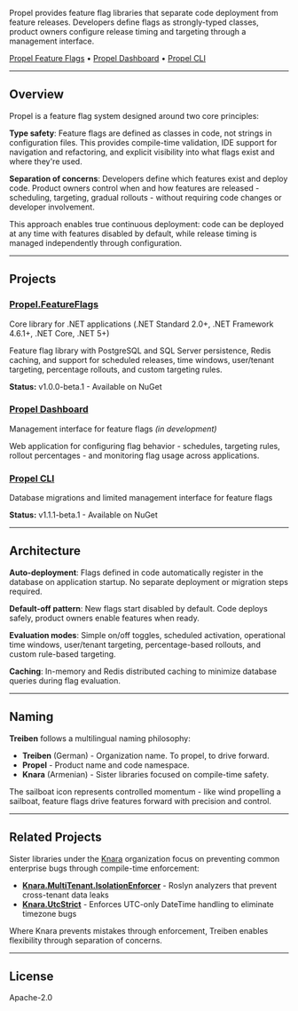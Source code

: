 Propel provides feature flag libraries that separate code deployment from feature releases. Developers define flags as strongly-typed classes, product owners configure release timing and targeting through a management interface.

[Propel Feature Flags](https://github.com/Treiben/propel-feature-flags-csharp) • [Propel Dashboard](https://github.com/Treiben/propel-dashboard) • [Propel CLI](https://github.com/Treiben/propel-cli)

---

## Overview

Propel is a feature flag system designed around two core principles:

**Type safety**: Feature flags are defined as classes in code, not strings in configuration files. This provides compile-time validation, IDE support for navigation and refactoring, and explicit visibility into what flags exist and where they're used.

**Separation of concerns**: Developers define which features exist and deploy code. Product owners control when and how features are released - scheduling, targeting, gradual rollouts - without requiring code changes or developer involvement.

This approach enables true continuous deployment: code can be deployed at any time with features disabled by default, while release timing is managed independently through configuration.

---

## Projects

### [Propel.FeatureFlags](https://github.com/Treiben/Propel.FeatureFlags)
Core library for .NET applications (.NET Standard 2.0+, .NET Framework 4.6.1+, .NET Core, .NET 5+)

Feature flag library with PostgreSQL and SQL Server persistence, Redis caching, and support for scheduled releases, time windows, user/tenant targeting, percentage rollouts, and custom targeting rules.

**Status:** v1.0.0-beta.1 - Available on NuGet

### [Propel Dashboard](https://github.com/Treiben/propel-dashboard)
Management interface for feature flags *(in development)*

Web application for configuring flag behavior - schedules, targeting rules, rollout percentages - and monitoring flag usage across applications.

### [Propel CLI](https://github.com/Treiben/propel-cli)
Database migrations and limited management interface for feature flags

**Status:** v1.1.1-beta.1 - Available on NuGet

---

## Architecture

**Auto-deployment**: Flags defined in code automatically register in the database on application startup. No separate deployment or migration steps required.

**Default-off pattern**: New flags start disabled by default. Code deploys safely, product owners enable features when ready.

**Evaluation modes**: Simple on/off toggles, scheduled activation, operational time windows, user/tenant targeting, percentage-based rollouts, and custom rule-based targeting.

**Caching**: In-memory and Redis distributed caching to minimize database queries during flag evaluation.

---

## Naming

**Treiben** follows a multilingual naming philosophy:

- **Treiben** (German) - Organization name. To propel, to drive forward.
- **Propel** - Product name and code namespace.
- **Knara** (Armenian) - Sister libraries focused on compile-time safety.

The sailboat icon represents controlled momentum - like wind propelling a sailboat, feature flags drive features forward with precision and control.

---

## Related Projects

Sister libraries under the [Knara](https://github.com/tasriyan) organization focus on preventing common enterprise bugs through compile-time enforcement:

- **[Knara.MultiTenant.IsolationEnforcer](https://github.com/tasriyan/Knara.MultiTenant.IsolationEnforcer)** - Roslyn analyzers that prevent cross-tenant data leaks
- **[Knara.UtcStrict](https://github.com/tasriyan/Knara.UtcStrict)** - Enforces UTC-only DateTime handling to eliminate timezone bugs

Where Knara prevents mistakes through enforcement, Treiben enables flexibility through separation of concerns.

---

## License

Apache-2.0
